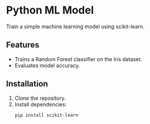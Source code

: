 # Python ML Model

Train a simple machine learning model using scikit-learn.

## Features
- Trains a Random Forest classifier on the Iris dataset.
- Evaluates model accuracy.

## Installation
1. Clone the repository.
2. Install dependencies:
   ```bash
   pip install scikit-learn
